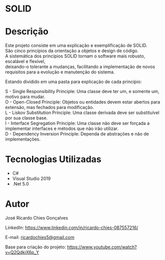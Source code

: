 # SOLID

# Descrição
Este projeto consiste em uma explicação e exemplificação de SOLID. <br>
São cinco princípios da orientação a objetos e design de código. <br>
A sistemática dos princípios SOLID tornam o software mais robusto, escalável e flexível, <br>
deixando-o tolerante a mudanças, facilitando a implementação de novos requisitos para a evolução e manutenção do sistema.

Estando dividido em uma pasta para explicação de cada princípio: <br>

S - Single Responsibility Principle: Uma classe deve ter um, e somente um, motivo para mudar. <br>
O - Open-Closed Principle: Objetos ou entidades devem estar abertos para extensão, mas fechados para modificação. <br>
L - Liskov Substitution Principle: Uma classe derivada deve ser substituível por sua classe base. <br>
I - Interface Segregation Principle: Uma classe não deve ser forçada a implementar interfaces e métodos que não irão utilizar. <br>
D - Dependency Inversion Principle: Dependa de abstrações e não de implementações. <br>

# Tecnologias Utilizadas

<ul>
  <li>C#</li>
  <li>Visual Studio 2019</li>
  <li>.Net 5.0</li>
  </ul>

# Autor
José Ricardo Chies Gonçalves

LinkedIn:
https://www.linkedin.com/in/ricardo-chies-087557216/

E-mail:
ricardochies5@gmail.com

Base para criação do projeto:
https://www.youtube.com/watch?v=Q2QdkiX6p_Y
